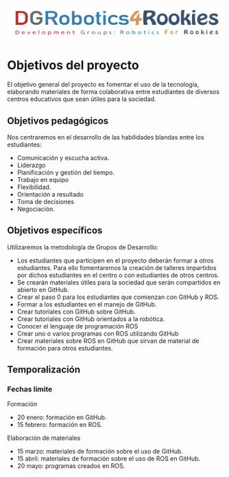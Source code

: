 

![Título DGRobotics4Rookies](/images/DGRobotics4Rookies.png)

# Objetivos del proyecto
El objetivo general del proyecto es fomentar el uso de la tecnología, elaborando materiales de forma colaborativa entre estudiantes de diversos centros educativos que sean útiles para la sociedad.


## Objetivos pedagógicos
Nos centraremos en el desarrollo de las habilidades blandas entre los estudiantes:
- Comunicación y escucha activa.
- Liderazgo
- Planificación y gestión del tiempo.
- Trabajo en equipo
- Flexibilidad.
- Orientación a resultado
- Toma de decisiones
- Negociación.

## Objetivos específicos
Utilizaremos la metodología de Grupos de Desarrollo:
- Los estudiantes que participen en el proyecto deberán formar a otros estudiantes. Para ello fomentaremos la creación de talleres impartidos por dichos estudiantes en el centro o con estudiantes de otros centros.
- Se crearán materiales útiles para la sociedad que serán compartidos en abierto en GitHub.
- Crear el paso 0 para los estudiantes que comienzan con GitHub y ROS.
- Formar a los estudiantes en el manejo de GitHub.
- Crear tutoriales con GitHub sobre GitHub.
- Crear tutoriales con GitHub orientados a la robótica.
- Conocer el lenguaje de programación ROS
- Crear uno o varios programas con ROS utilizando GitHub
- Crear materiales sobre ROS en GitHub que sirvan de material de formación para otros estudiantes.


## Temporalización


### Fechas límite

Formación
- 20 enero: formación en GitHub.
- 15 febrero: formación en ROS.

Elaboración de materiales

- 15 marzo: materiales de formación sobre el uso de GitHub.
- 15 abril: materiales de formación sobre el uso de ROS en GitHub.
- 20 mayo: programas creados en ROS.


